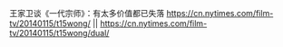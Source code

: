 
王家卫谈《一代宗师》：有太多价值都已失落 https://cn.nytimes.com/film-tv/20140115/t15wong/ || https://cn.nytimes.com/film-tv/20140115/t15wong/dual/

